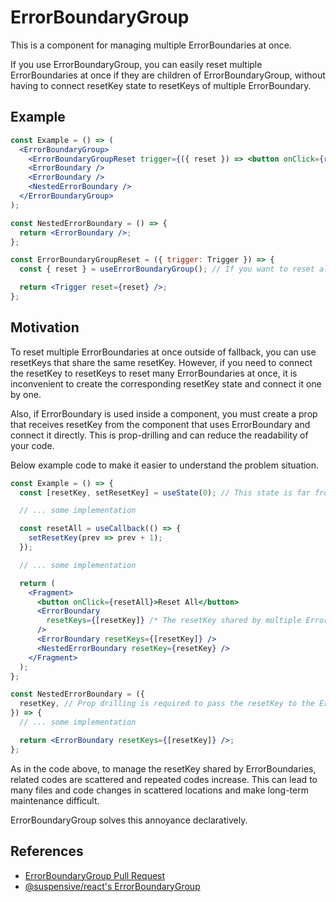 # ErrorBoundaryGroup

This is a component for managing multiple ErrorBoundaries at once.

If you use ErrorBoundaryGroup, you can easily reset multiple ErrorBoundaries at once if they are children of ErrorBoundaryGroup, without having to connect resetKey state to resetKeys of multiple ErrorBoundary.

## Example

```jsx
const Example = () => (
  <ErrorBoundaryGroup>
    <ErrorBoundaryGroupReset trigger={({ reset }) => <button onClick={reset}>Reset All</button>} />
    <ErrorBoundary />
    <ErrorBoundary />
    <NestedErrorBoundary />
  </ErrorBoundaryGroup>
);

const NestedErrorBoundary = () => {
  return <ErrorBoundary />;
};

const ErrorBoundaryGroupReset = ({ trigger: Trigger }) => {
  const { reset } = useErrorBoundaryGroup(); // If you want to reset all ErrorBoundaryGroup by generating a new resetKey shared internally by ErrorBoundaryGroup children, use the useErrorBoundaryGroup hook.

  return <Trigger reset={reset} />;
};
```

## Motivation

To reset multiple ErrorBoundaries at once outside of fallback, you can use resetKeys that share the same resetKey.
However, if you need to connect the resetKey to resetKeys to reset many ErrorBoundaries at once, it is inconvenient to create the corresponding resetKey state and connect it one by one.

Also, if ErrorBoundary is used inside a component, you must create a prop that receives resetKey from the component that uses ErrorBoundary and connect it directly. This is prop-drilling and can reduce the readability of your code.

Below example code to make it easier to understand the problem situation.

```jsx
const Example = () => {
  const [resetKey, setResetKey] = useState(0); // This state is far from the relevant code.

  // ... some implementation

  const resetAll = useCallback(() => {
    setResetKey(prev => prev + 1);
  });

  // ... some implementation

  return (
    <Fragment>
      <button onClick={resetAll}>Reset All</button>
      <ErrorBoundary
        resetKeys={[resetKey]} /* The resetKey shared by multiple ErrorBoundaries must be connected individually. */
      />
      <ErrorBoundary resetKeys={[resetKey]} />
      <NestedErrorBoundary resetKey={resetKey} />
    </Fragment>
  );
};

const NestedErrorBoundary = ({
  resetKey, // Prop drilling is required to pass the resetKey to the ErrorBoundary used inside the component.
}) => {
  // ... some implementation

  return <ErrorBoundary resetKeys={[resetKey]} />;
};
```

As in the code above, to manage the resetKey shared by ErrorBoundaries, related codes are scattered and repeated codes increase. This can lead to many files and code changes in scattered locations and make long-term maintenance difficult.

ErrorBoundaryGroup solves this annoyance declaratively.

## References

- [ErrorBoundaryGroup Pull Request](https://github.com/toss/slash/pull/157)
- [@suspensive/react's ErrorBoundaryGroup](https://docs.suspensive.org/docs/react/src/ErrorBoundaryGroup.i18n)

